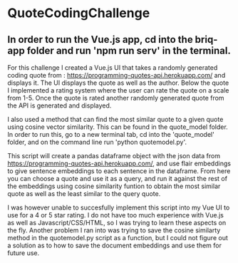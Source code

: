 # QuoteCodingChallenge

## In order to run the Vue.js app, cd into the briq-app folder and run 'npm run serv' in the terminal. 

For this challenge I created a Vue.js UI that takes a randomly generated coding quote from : https://programming-quotes-api.herokuapp.com/ and displays it. The UI displays the quote as well as the author. Below the quote I implemented a rating system where the user can rate the quote on a scale from 1-5. Once the quote is rated another randomly generated quote from the API is generated and displayed.  

I also used a method that can find the most similar quote to a given quote using cosine vector similarity. This can be found in the quote_model folder. In order to run this, go to a new terminal tab, cd into the 'quote_model' folder, and on the command line run 'python quotemodel.py'. 

This script will create a pandas dataframe object with the json data from https://programming-quotes-api.herokuapp.com/, and use flair embeddings to give sentence embeddings to each sentence in the dataframe. From here you can choose a quote and use it as a query, and run it against the rest of the embeddings using cosine similarity funtion to obtain the most similar quote as well as the least similar to the query quote. 

I was however unable to succesfully implement this script into my Vue UI to use for a 4 or 5 star rating. I do not have too much experience with Vue.js as well as Javascript/CSS/HTML, so I was trying to learn these aspects on the fly. Another problem I ran into was trying to save the cosine similarty method in the quotemodel.py script as a function, but I could not figure out a solution as to how to save the document embeddings and use them for future use. 
